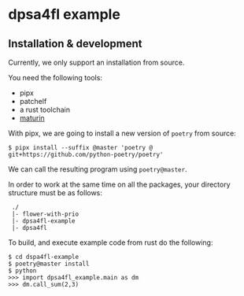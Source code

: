 
dpsa4fl example
===============

Installation & development
------------

Currently, we only support an installation from source.

You need the following tools:
- pipx
- patchelf
- a rust toolchain
- [maturin](https://github.com/PyO3/maturin)

With pipx, we are going to install a new version of `poetry` from source:
```
$ pipx install --suffix @master 'poetry @ git+https://github.com/python-poetry/poetry'
```
We can call the resulting program using `poetry@master`.

In order to work at the same time on all the packages, your directory structure must be as follows:
```
 ./
 |- flower-with-prio
 |- dpsa4fl-example
 |- dpsa4fl
```

To build, and execute example code from rust do the following:
```
$ cd dspa4fl-example
$ poetry@master install
$ python
>>> import dpsa4fl_example.main as dm
>>> dm.call_sum(2,3)
```




